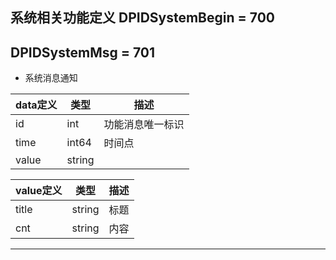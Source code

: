 ## 系统相关功能定义 DPIDSystemBegin = 700 
## DPIDSystemMsg = 701

*  系统消息通知

|  data定义 |    类型| 描述 | 
|---|---|---|
|id|int| 功能消息唯一标识|
|time| int64| 时间点 |
|value|string| |


|  value定义 |  类型|   描述 | 
|---|---|---|
|title|string| 标题 |
|cnt|string| 内容 |

---